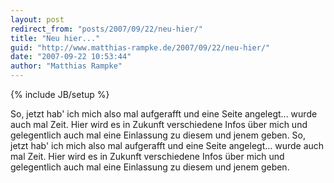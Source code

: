```yaml
---
layout: post
redirect_from: "posts/2007/09/22/neu-hier/"
title: "Neu hier..."
guid: "http://www.matthias-rampke.de/2007/09/22/neu-hier/"
date: "2007-09-22 10:53:44"
author: "Matthias Rampke"
---
```

{% include JB/setup %}

So, jetzt hab' ich mich also mal aufgerafft und eine Seite angelegt... wurde auch mal Zeit. Hier wird es in Zukunft verschiedene Infos &uuml;ber mich und gelegentlich auch mal eine Einlassung zu diesem und jenem geben.
So, jetzt hab' ich mich also mal aufgerafft und eine Seite angelegt... wurde auch mal Zeit. Hier wird es in Zukunft verschiedene Infos &uuml;ber mich und gelegentlich auch mal eine Einlassung zu diesem und jenem geben.

